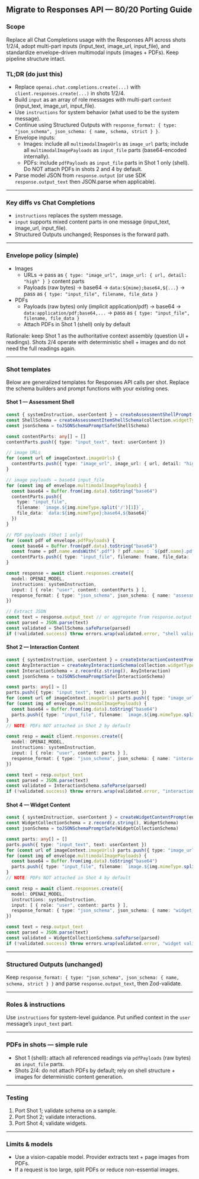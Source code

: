 ## Migrate to Responses API — 80/20 Porting Guide

### Scope
Replace all Chat Completions usage with the Responses API across shots 1/2/4, adopt multi-part inputs (input_text, image_url, input_file), and standardize envelope-driven multimodal inputs (images + PDFs). Keep pipeline structure intact.

### TL;DR (do just this)
- Replace `openai.chat.completions.create(...)` with `client.responses.create(...)` in shots 1/2/4.
- Build `input` as an array of role messages with multi-part `content` (input_text, image_url, input_file).
- Use `instructions` for system behavior (what used to be the system message).
- Continue using Structured Outputs with `response_format: { type: "json_schema", json_schema: { name, schema, strict } }`.
- Envelope inputs:
  - Images: include all `multimodalImageUrls` as `image_url` parts; include all `multimodalImagePayloads` as `input_file` parts (base64-encoded internally).
  - PDFs: include `pdfPayloads` as `input_file` parts in Shot 1 only (shell). Do NOT attach PDFs in shots 2 and 4 by default.
- Parse model JSON from `response.output` (or use SDK `response.output_text` then JSON.parse when applicable).

---

### Key diffs vs Chat Completions
- `instructions` replaces the system message.
- `input` supports mixed content parts in one message (input_text, image_url, input_file).
- Structured Outputs unchanged; Responses is the forward path.

---

### Envelope policy (simple)

- Images
  - URLs → pass as `{ type: "image_url", image_url: { url, detail: "high" } }` content parts
  - Payloads (raw bytes) → base64 → `data:${mime};base64,${...}` → pass as `{ type: "input_file", filename, file_data }`
- PDFs
  - Payloads (raw bytes) only (implicit application/pdf) → base64 → `data:application/pdf;base64,...` → pass as `{ type: "input_file", filename, file_data }`
  - Attach PDFs in Shot 1 (shell) only by default

Rationale: keep Shot 1 as the authoritative context assembly (question UI + readings). Shots 2/4 operate with deterministic shell + images and do not need the full readings again.

---

### Shot templates

Below are generalized templates for Responses API calls per shot. Replace the schema builders and prompt functions with your existing ones.

#### Shot 1 — Assessment Shell
```ts
const { systemInstruction, userContent } = createAssessmentShellPrompt(envelope, imageContext, collection)
const ShellSchema = createAssessmentItemShellSchema(collection.widgetTypeKeys)
const jsonSchema = toJSONSchemaPromptSafe(ShellSchema)

const contentParts: any[] = []
contentParts.push({ type: "input_text", text: userContent })

// image URLs
for (const url of imageContext.imageUrls) {
  contentParts.push({ type: "image_url", image_url: { url, detail: "high" } })
}

// image payloads → base64 input_file
for (const img of envelope.multimodalImagePayloads) {
  const base64 = Buffer.from(img.data).toString("base64")
  contentParts.push({
    type: "input_file",
    filename: `image.${img.mimeType.split('/')[1]}`,
    file_data: `data:${img.mimeType};base64,${base64}`
  })
}

// PDF payloads (Shot 1 only)
for (const pdf of envelope.pdfPayloads) {
  const base64 = Buffer.from(pdf.data).toString("base64")
  const fname = pdf.name.endsWith(".pdf") ? pdf.name : `${pdf.name}.pdf`
  contentParts.push({ type: "input_file", filename: fname, file_data: `data:application/pdf;base64,${base64}` })
}

const response = await client.responses.create({
  model: OPENAI_MODEL,
  instructions: systemInstruction,
  input: [ { role: "user", content: contentParts } ],
  response_format: { type: "json_schema", json_schema: { name: "assessment_shell_generator", schema: jsonSchema, strict: true } }
})

// Extract JSON
const text = response.output_text // or aggregate from response.output
const parsed = JSON.parse(text)
const validated = ShellSchema.safeParse(parsed)
if (!validated.success) throw errors.wrap(validated.error, "shell validation")
```

#### Shot 2 — Interaction Content
```ts
const { systemInstruction, userContent } = createInteractionContentPrompt(envelope, assessmentShell, imageContext, collection)
const AnyInteraction = createAnyInteractionSchema(collection.widgetTypeKeys)
const InteractionSchema = z.record(z.string(), AnyInteraction)
const jsonSchema = toJSONSchemaPromptSafe(InteractionSchema)

const parts: any[] = []
parts.push({ type: "input_text", text: userContent })
for (const url of imageContext.imageUrls) parts.push({ type: "image_url", image_url: { url, detail: "high" } })
for (const img of envelope.multimodalImagePayloads) {
  const base64 = Buffer.from(img.data).toString("base64")
  parts.push({ type: "input_file", filename: `image.${img.mimeType.split('/')[1]}`, file_data: `data:${img.mimeType};base64,${base64}` })
}
// NOTE: PDFs NOT attached in Shot 2 by default

const resp = await client.responses.create({
  model: OPENAI_MODEL,
  instructions: systemInstruction,
  input: [ { role: "user", content: parts } ],
  response_format: { type: "json_schema", json_schema: { name: "interaction_content_generator", schema: jsonSchema, strict: true } }
})

const text = resp.output_text
const parsed = JSON.parse(text)
const validated = InteractionSchema.safeParse(parsed)
if (!validated.success) throw errors.wrap(validated.error, "interaction validation")
```

#### Shot 4 — Widget Content
```ts
const { systemInstruction, userContent } = createWidgetContentPrompt(envelope, assessmentShell, widgetMapping, generatedInteractions, collection, imageContext)
const WidgetCollectionSchema = z.record(z.string(), WidgetSchema)
const jsonSchema = toJSONSchemaPromptSafe(WidgetCollectionSchema)

const parts: any[] = []
parts.push({ type: "input_text", text: userContent })
for (const url of imageContext.imageUrls) parts.push({ type: "image_url", image_url: { url, detail: "high" } })
for (const img of envelope.multimodalImagePayloads) {
  const base64 = Buffer.from(img.data).toString("base64")
  parts.push({ type: "input_file", filename: `image.${img.mimeType.split('/')[1]}`, file_data: `data:${img.mimeType};base64,${base64}` })
}
// NOTE: PDFs NOT attached in Shot 4 by default

const resp = await client.responses.create({
  model: OPENAI_MODEL,
  instructions: systemInstruction,
  input: [ { role: "user", content: parts } ],
  response_format: { type: "json_schema", json_schema: { name: "widget_content_generator", schema: jsonSchema, strict: true } }
})

const text = resp.output_text
const parsed = JSON.parse(text)
const validated = WidgetCollectionSchema.safeParse(parsed)
if (!validated.success) throw errors.wrap(validated.error, "widget validation")
```

---

### Structured Outputs (unchanged)
Keep `response_format: { type: "json_schema", json_schema: { name, schema, strict } }` and parse `response.output_text`, then Zod-validate.

---

### Roles & instructions
Use `instructions` for system-level guidance. Put unified context in the `user` message’s `input_text` part.

---

### PDFs in shots — simple rule

- Shot 1 (shell): attach all referenced readings via `pdfPayloads` (raw bytes) as `input_file` parts.
- Shots 2/4: do not attach PDFs by default; rely on shell structure + images for deterministic content generation.

---

### Testing
1) Port Shot 1; validate schema on a sample.
2) Port Shot 2; validate interactions.
3) Port Shot 4; validate widgets.

---

### Limits & models
- Use a vision-capable model. Provider extracts text + page images from PDFs.
- If a request is too large, split PDFs or reduce non-essential images.


